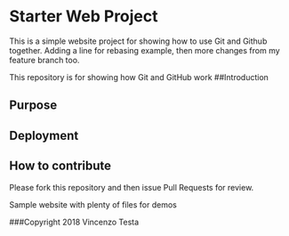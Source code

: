 # Starter Web Project
This is a simple website project for showing how to use Git and Github together. 
Adding a line for rebasing example, then more changes from my feature branch too.

This repository is for showing how Git and GitHub work
##Introduction 

## Purpose
## Deployment
## How to contribute
Please fork this repository and then issue Pull Requests for review.

Sample website with plenty of files for demos

###Copyright
2018 Vincenzo Testa